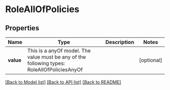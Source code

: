 # RoleAllOfPolicies



## Properties
Name | Type | Description | Notes
------------ | ------------- | ------------- | -------------
**value** | This is a anyOf model. The value must be any of the following types: RoleAllOfPoliciesAnyOf |  | [optional] 





[[Back to Model list]](../README.md#models) [[Back to API list]](../README.md#api-endpoints) [[Back to README]](../README.md)


